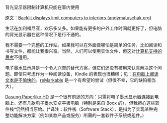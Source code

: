 背光显示器限制计算机只能在室内使用

原文：[Backlit displays limit computers to interiors (andymatuschak.org)](https://notes.andymatuschak.org/z7b7UyNrbU2chF5wehyKRvh3ABrFeHXiD5d4t)

生活在加利福尼亚，欢乐多又多。如果能有更多的户外工作时间就更好了，但电脑的背光显示器在这种情况下是行不通的。

我不需要一个完整的工作站。如果我可以在外面做哪怕是简单的任务，比如阅读和书写文件，都能让我很兴奋。当然，人们可以使用实体文件，但这对[计算机支持的思考](https://notes.andymatuschak.org/z26R7quP3Mz4UCg7EFacraYkfQqNhuEnms3Yy)不适用。

电子墨水显示屏是一个令人兴奋的替代方案，但它们还没有被用来认真解决这个问题。即使只考虑作为一种阅读设备，Kindle 的表现也很糟糕；见：[在电脑上阅读文本是不愉快的](https://notes.andymatuschak.org/z7yjjydTNu3bujTeFc7Hey1iFbz513SnN6oss)。[reMarkable](https://notes.andymatuschak.org/zvWMA33xBXRJwWSh9W2roUQtiLMJTH7qCCd7) 是一个有希望的尝试（但很不幸，它的缺陷相当大）。

[Dasung Paperlike HD](https://notes.andymatuschak.org/zBK88epnZCqekQ3SA1AbW3GGsuX3zps1m4J) 是一个很有前途的方向：只需将电子墨水显示器连接到电脑上。还有几款电子墨水安卓平板电脑（特别是来自 Boox 的），但我担心这些软件栈\*仍然相当原始。(\*译注：软件栈（Software Stack），是指为了实现某种完整功能解决方案（例如某款产品或服务）所需的一套软件子系统或组件。)